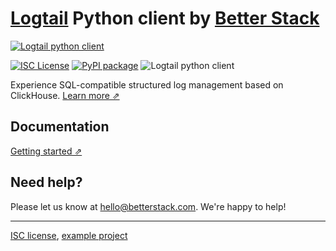 # [Logtail](https://betterstack.com/logtail) Python client by [Better Stack](https://betterstack.com/)
  
  [![Logtail python client](https://user-images.githubusercontent.com/19272921/154085622-59997d5a-3f91-4bc9-a815-3b8ead16d28d.jpeg)](https://betterstack.com/logtail)


[![ISC License](https://img.shields.io/badge/license-ISC-ff69b4.svg)](LICENSE.md)
[![PyPI package](https://badge.fury.io/py/logtail-python.svg)](https://badge.fury.io/py/logtail-python)
![Logtail python client](https://github.com/logtail/logtail-python/actions/workflows/main.yml/badge.svg?branch=master)

Experience SQL-compatible structured log management based on ClickHouse. [Learn more ⇗](https://logtail.com/)

## Documentation

[Getting started ⇗](https://betterstack.com/docs/logs/python/)

## Need help?
Please let us know at [hello@betterstack.com](mailto:hello@betterstack.com). We're happy to help!

---

[ISC license](https://github.com/logtail/logtail-python/blob/master/LICENSE.md), [example project](https://github.com/logtail/logtail-python/tree/master/example-project)
